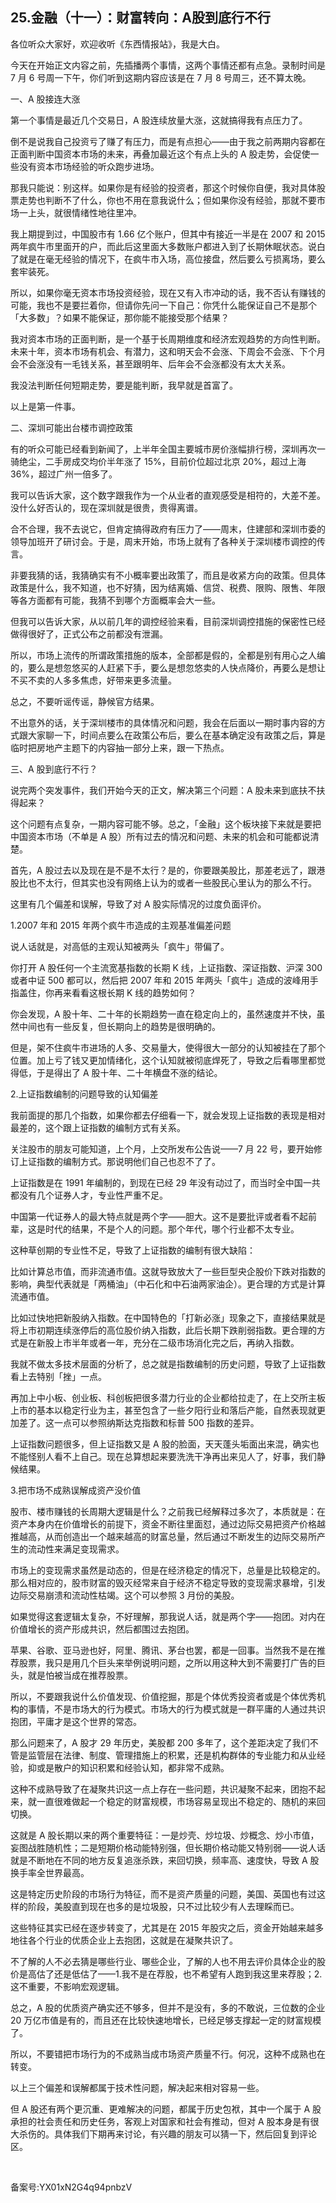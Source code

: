 ## 25.金融（十一）：财富转向：A股到底行不行
各位听众大家好，欢迎收听《东西情报站》，我是大白。


今天在开始正文内容之前，先插播两个事情，这两个事情还都有点急。录制时间是 7 月 6 号周一下午，你们听到这期内容应该是在 7 月 8 号周三，还不算太晚。


一、A 股接连大涨


第一个事情是最近几个交易日，A 股连续放量大涨，这就搞得我有点压力了。


倒不是说我自己投资亏了赚了有压力，而是有点担心——由于我之前两期内容都在正面判断中国资本市场的未来，再叠加最近这个有点上头的 A 股走势，会促使一些没有资本市场经验的听众跑步进场。


那我只能说：别这样。如果你是有经验的投资者，那这个时候你自便，我对具体股票走势也判断不了什么，你也不用在意我说什么；但如果你没有经验，那就不要市场一上头，就很情绪性地往里冲。


我上期提到过，中国股市有 1.66 亿个账户，但其中有接近一半是在 2007 和 2015 两年疯牛市里面开的户，而此后这里面大多数账户都进入到了长期休眠状态。说白了就是在毫无经验的情况下，在疯牛市入场，高位接盘，然后要么亏损离场，要么套牢装死。


所以，如果你毫无资本市场投资经验，现在又有入市冲动的话，我不否认有赚钱的可能，我也不是要拦着你，但请你先问一下自己：你凭什么能保证自己不是那个「大多数」？如果不能保证，那你能不能接受那个结果？


我对资本市场的正面判断，是一个基于长周期维度和经济宏观趋势的方向性判断。未来十年，资本市场有机会、有潜力，这和明天会不会涨、下周会不会涨、下个月会不会涨没有一毛钱关系，甚至跟明年、后年会不会涨都没有太大关系。


我没法判断任何短期走势，要是能判断，我早就是首富了。


以上是第一件事。


二、深圳可能出台楼市调控政策


有的听众可能已经看到新闻了，上半年全国主要城市房价涨幅排行榜，深圳再次一骑绝尘，二手房成交均价半年涨了 15%，目前价位超过北京 20%，超过上海 36%，超过广州一倍多了。


我可以告诉大家，这个数字跟我作为一个从业者的直观感受是相符的，大差不差。没什么好否认的，现在深圳就是很贵，贵得离谱。


合不合理，我不去说它，但肯定搞得政府有压力了——周末，住建部和深圳市委的领导加班开了研讨会。于是，周末开始，市场上就有了各种关于深圳楼市调控的传言。


非要我猜的话，我猜确实有不小概率要出政策了，而且是收紧方向的政策。但具体政策是什么，我不知道，也不好猜，因为结离婚、信贷、税费、限购、限售、年限等各方面都有可能，我猜不到哪个方面概率会大一些。


但我可以告诉大家，从以前几年的调控经验来看，目前深圳调控措施的保密性已经做得很好了，正式公布之前都没有泄漏。


所以，市场上流传的所谓政策措施的版本，全部都是假的，全都是别有用心之人编的，要么是想忽悠买的人赶紧下手，要么是想忽悠卖的人快点降价，再要么是想让不买不卖的人多多焦虑，好带来更多流量。


总之，不要听谣传谣，静候官方结果。


不出意外的话，关于深圳楼市的具体情况和问题，我会在后面以一期时事内容的方式跟大家聊一下，时间点要么在政策公布后，要么在基本确定没有政策之后，算是临时把房地产主题下的内容抽一部分上来，跟一下热点。


三、A 股到底行不行？


说完两个突发事件，我们开始今天的正文，解决第三个问题：A 股未来到底扶不扶得起来？


这个问题有点复杂，一期内容可能不够。总之，「金融」这个板块接下来就是要把中国资本市场（不单是 A 股）所有过去的情况和问题、未来的机会和可能都说清楚。


首先，A 股过去以及现在是不是不太行？是的，你要跟美股比，那差老远了，跟港股比也不太行，但其实也没有网络上认为的或者一些股民心里认为的那么不行。


这里有几个偏差和误解，导致了对 A 股实际情况的过度负面评价。


1.2007 年和 2015 年两个疯牛市造成的主观基准偏差问题


说人话就是，对高低的主观认知被两头「疯牛」带偏了。


你打开 A 股任何一个主流宽基指数的长期 K 线，上证指数、深证指数、沪深 300 或者中证 500 都可以，然后把 2007 年和 2015 年两头「疯牛」造成的波峰用手指盖住，你再来看看这根长期 K 线的趋势如何？


你会发现，A 股十年、二十年的长期趋势一直在稳定向上的，虽然速度并不快，虽然中间也有一些反复，但长期向上的趋势是很明确的。


但是，架不住疯牛市进场的人多、交易量大，使得很大一部分的认知被挂在了那个位置。加上亏了钱又更加情绪化，这个认知就被彻底焊死了，导致之后看哪里都觉得低，于是得出了 A 股十年、二十年横盘不涨的结论。


2.上证指数编制的问题导致的认知偏差


我前面提的那几个指数，如果你都去仔细看一下，就会发现上证指数的表现是相对最差的，这个跟上证指数的编制方式有关系。


关注股市的朋友可能知道，上个月，上交所发布公告说——7 月 22 号，要开始修订上证指数的编制方式。那说明他们自己也忍不了了。


上证指数是在 1991 年编制的，到现在已经 29 年没有动过了，而当时全中国一共都没有几个证券人才，专业性严重不足。


中国第一代证券人的最大特点就是两个字——胆大。这不是要批评或者看不起前辈，这是时代的结果，不是个人的问题。那个年代，哪个行业都不太专业。


这种草创期的专业性不足，导致了上证指数的编制有很大缺陷：


比如计算总市值，而非流通市值。这就导致放大了一些巨型央企股价下跌对指数的影响，典型代表就是「两桶油」（中石化和中石油两家油企）。更合理的方式是计算流通市值。


比如过快地把新股纳入指数。在中国特色的「打新必涨」现象之下，直接结果就是将上市初期连续涨停后的高位股价纳入指数，此后长期下跌削弱指数。更合理的方式是在新股上市半年或者一年，充分在二级市场消化完之后，再纳入指数。


我就不做太多技术层面的分析了，总之就是指数编制的历史问题，导致了上证指数看上去特别「挫」一点。


再加上中小板、创业板、科创板把很多潜力行业的企业都给拉走了，在上交所主板上市的基本以稳定行业为主，甚至包含了一些夕阳行业和落后产能，自然表现就更加差了。这一点可以参照纳斯达克指数和标普 500 指数的差异。


上证指数问题很多，但上证指数又是 A 股的脸面，天天蓬头垢面出来混，确实也不能怪别人看不上自己。现在总算想起来要洗洗干净再出来见人了，好事，我们静候结果。


3.把市场不成熟误解成资产没价值


股市、楼市赚钱的长周期大逻辑是什么？之前我已经解释过多次了，本质就是：在资产本身内在价值增长的前提下，资金不断往里面怼，通过边际交易把资产价格越推越高，从而创造出一个越来越高的财富总量，然后通过不断发生的边际交易所产生的流动性来满足变现需求。


市场上的变现需求虽然是动态的，但是在经济稳定的情况下，总量是比较稳定的。那么相对应的，股市财富的毁灭经常来自于经济不稳定导致的变现需求暴增，引发边际交易崩溃和流动性枯竭。这个可以参照 3 月份的美股。


如果觉得这套逻辑太复杂，不好理解，那我说人话，就是两个字——抱团。对内在价值增长的资产形成共识，然后都围过去抱团。


苹果、谷歌、亚马逊也好，阿里、腾讯、茅台也罢，都是一回事。当然我不是在推荐股票，我只是用几个巨头来举例说明问题，之所以用这种大到不需要打广告的巨头，就是怕被当成在推荐股票。


所以，不要跟我说什么价值发现、价值挖掘，那是个体优秀投资者或是个体优秀机构的事情，不是市场大的行为模式。市场大的行为模式就是一群平庸的人通过共识抱团，平庸才是这个世界的常态。


那么问题来了，A 股才 29 年历史，美股都 200 多年了，这个差距决定了我们不管是监管层在法律、制度、管理措施上的积累，还是机构群体的专业能力和从业经验，抑或是散户的知识积累和经验认知，都非常不成熟。


这种不成熟导致了在凝聚共识这一点上存在一些问题，共识凝聚不起来，团抱不起来，就一直很难做起一个稳定的财富规模，市场容易呈现出不稳定的、随机的来回切换。


这就是 A 股长期以来的两个重要特征：一是炒壳、炒垃圾、炒概念、炒小市值，妄图战胜随机性；二是短期价格动能特别强，但长期价格动能又特别弱——说人话就是不断地在不同的地方反复追涨杀跌，来回切换，频率高、速度快，导致 A 股换手率全世界最高。


这是特定历史阶段的市场行为特征，而不是资产质量的问题，美国、英国也有过这样的阶段，美股直到现在也多的是垃圾股，只不过比较少有人去理睬而已。


这些特征其实已经在逐步转变了，尤其是在 2015 年股灾之后，资金开始越来越多地往各个行业的优质企业上去抱团，这就是在凝聚共识了。


不了解的人不必去猜是哪些行业、哪些企业，了解的人也不用去评价具体企业的股价是高估了还是低估了——1.我不是在荐股，也不希望有人跑到我这里来荐股；2.这不重要，不影响宏观逻辑。


总之，A 股的优质资产确实还不够多，但并不是没有，多的不敢说，三位数的企业 20 万亿市值是有的，而且还在比较快速地增长，已经足够支撑起一定的财富规模了。


所以，不要错把市场行为的不成熟当成市场资产质量不行。何况，这种不成熟也在转变。


以上三个偏差和误解都属于技术性问题，解决起来相对容易一些。


但 A 股还有两个更沉重、更难解决的问题，都属于历史包袱，其中一个属于 A 股承担的社会责任和历史任务，客观上对国家和社会有推动，但对 A 股本身是有很大杀伤的。具体我们下期再来讨论，有兴趣的朋友可以猜一下，然后回复到评论区。


 


备案号:YX01xN2G4q94pnbzV

